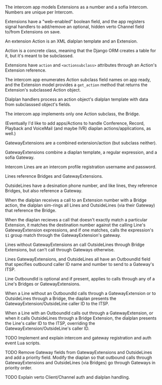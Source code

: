 The intercom app models
Extensions as a number and a sofia Intercom.
Numbers are unique per Intercom.

Extensions have a "web-enabled" boolean field,
and the app registers signal handlers
to add/remove an optional, hidden
verto Channel field to/from Extensions on save.

An extension Action
is an XML dialplan template
and an Extension.

Action is a concrete class,
meaning that the Django ORM
creates a table for it,
but it's meant to be subclassed.

Extensions have `action` and `<actionsubclass>` attributes
through an Action's Extension reference.

The intercom app
enumerates Action subclass field names
on app ready,
and the Extension model
provides a `get_action` method
that returns the Extension's
subclassed Action object.

Dialplan handlers
process an action object's dialplan template
with data from subclasssed object's fields.

The intercom app implements
only one Action subclass, the Bridge.

(Eventually I'd like to add
apps/Actions to handle
Conference,
Record,
Playback
and VoiceMail
(and maybe IVR)
diaplan actions/applications,
as well.)

GatewayExtensions are
a combined extension/action
(but subclass neither).

GatewayExtensions combine
a diaplan template,
a regular expression,
and a sofia Gateway.

Intercom Lines are an intercom profile
registration username and password.

Lines reference Bridges
and GatewayExtensions.

OutsideLines have a desination phone number,
and like lines,
they reference Bridges,
but also reference a Gateway.

When the dialplan
receives a call
to an Extension number
with a Bridge action,
the dialplan sim-rings all Lines
and OutsideLines (via their Gateway)
that reference the Bridge.

When the diaplan recieves a call
that doesn't exactly match
a particular Extension,
it matches the destination number
against the calling Line's GatewayExtension expressions,
and if one matches,
calls the expression's `$1` group match
through the GatewayExtension's gateway.

Lines without GatewayExtensions
an call OutsideLines
through Bridge Extensions,
but can't call
through Gateways otherwise.

Lines
GatewayExtensions,
and OutsideLines
all have an OutboundId field
that specifies outbound
caller ID name and number
to send to a Gateway's ITSP.

Line OutboundId is optional
and if present,
applies to calls through
any of a Line's
Bridges or GatewayExtensions.

When a Line without an OutboundId
calls through a GatewayExtension
or to OutsideLines through a Bridge,
the diaplan presents the
GatewayExtension/OutsideLine caller ID
to the ITSP.

When a Line with an OutboundId
calls out through a GatewayExtension,
or when it calls OutsideLines through a Bridge Extension,
the dialplan presents the Line's caller ID
to the ITSP,
overriding the GatewayExtension/OutsideLine's caller ID.

TODO
Implement and explain
intercom and gateway
registration and auth event
Lua scripts.

TODO
Remove Gateway fields
from GatewayExtensions
and OutsideLines
and add a priority field.
Modify the diaplan
so that outbound calls through
GatewayExtensions and OutsideLines (via Bridges)
go through Gateways in priority order.

TODO
Explain verto Client/Channel
auth and dialplan handling.
